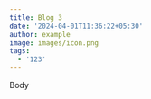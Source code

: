 ```yaml
---
title: Blog 3
date: '2024-04-01T11:36:22+05:30'
author: example
image: images/icon.png
tags:
  - '123'
---
```

Body
